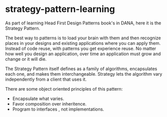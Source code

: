 # strategy-pattern-learning
As part of learning Head First Design Patterns book's in DANA, here it is the Strategy Pattern.

The best way to patterns is to load your brain with them and then recognize places in your designs and existing applications where you can apply them. Instead of code reuse, with patterns you get experience reuse.
No matter how well you design an application, over time an application must grow and change or it will die.

The Strategy Pattern itself defines as a family of algorithms, encapsulates each one, and makes them interchangeable. Strategy lets the algorithm vary independently from a client that uses it.

<p>There are some object oriented principles of this pattern:</p>
<ul>
  <li>Encapsulate what varies.</li>
  <li>Favor composition over inheritence.</li>
  <li>Program to interfaces , not implementations.</li>
</ul>
